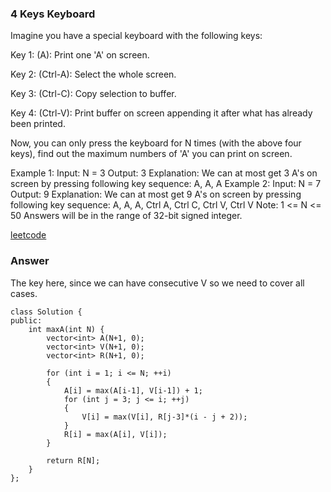 ### 4 Keys Keyboard
Imagine you have a special keyboard with the following keys:

Key 1: (A): Print one 'A' on screen.

Key 2: (Ctrl-A): Select the whole screen.

Key 3: (Ctrl-C): Copy selection to buffer.

Key 4: (Ctrl-V): Print buffer on screen appending it after what has already been printed.

Now, you can only press the keyboard for N times (with the above four keys), find out the maximum numbers of 'A' you can print on screen.

Example 1:
Input: N = 3
Output: 3
Explanation: 
We can at most get 3 A's on screen by pressing following key sequence:
A, A, A
Example 2:
Input: N = 7
Output: 9
Explanation: 
We can at most get 9 A's on screen by pressing following key sequence:
A, A, A, Ctrl A, Ctrl C, Ctrl V, Ctrl V
Note:
1 <= N <= 50
Answers will be in the range of 32-bit signed integer.

[leetcode](https://leetcode.com/problems/4-keys-keyboard/description/)

### Answer
The key here, since we can have consecutive V so we need to cover all cases. 

	class Solution {
	public:
	    int maxA(int N) {
	        vector<int> A(N+1, 0);
	        vector<int> V(N+1, 0);
	        vector<int> R(N+1, 0);
	        
	        for (int i = 1; i <= N; ++i)
	        {
	            A[i] = max(A[i-1], V[i-1]) + 1;
	            for (int j = 3; j <= i; ++j)
	            {
	                V[i] = max(V[i], R[j-3]*(i - j + 2));
	            }
	            R[i] = max(A[i], V[i]);
	        }
	        
	        return R[N];
	    }
	};